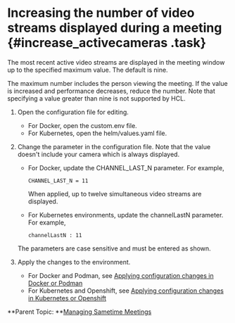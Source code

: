 # Increasing the number of video streams displayed during a meeting {#increase_activecameras .task}

The most recent active video streams are displayed in the meeting window up to the specified maximum value. The default is nine.

The maximum number includes the person viewing the meeting. If the value is increased and performance decreases, reduce the number. Note that specifying a value greater than nine is not supported by HCL.

1.  Open the configuration file for editing.

    -   For Docker, open the custom.env file.
    -   For Kubernetes, open the helm/values.yaml file.
2.  Change the parameter in the configuration file. Note that the value doesn't include your camera which is always displayed.

    -   For Docker, update the CHANNEL\_LAST\_N parameter. For example,

        ``` {#codeblock_tg5_fbx_wxb}
        CHANNEL_LAST_N = 11
        ```

        When applied, up to twelve simultaneous video streams are displayed.

    -   For Kubernetes environments, update the channelLastN parameter. For example,

        ```
        channelLastN : 11
        ```

    The parameters are case sensitive and must be entered as shown.

3.  Apply the changes to the environment.

    -   For Docker and Podman, see [Applying configuration changes in Docker or Podman](apply_configchanges_docker.md)
    -   For Kubernetes and Openshift, see [Applying configuration changes in Kubernetes or Openshift](apply_configchanges_kubernetes.md)

**Parent Topic:  **[Managing Sametime Meetings](sametime_meeting_administering.md)

